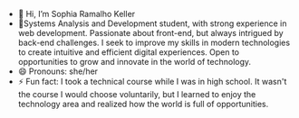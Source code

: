 - 👋 Hi, I’m Sophia Ramalho Keller
- 👀Systems Analysis and Development student,
  with strong experience in web development. Passionate about front-end, but always intrigued by back-end challenges. 
  I seek to improve my skills in modern technologies to create intuitive and efficient digital experiences. 
  Open to opportunities to grow and innovate in the world of technology.
- 😄 Pronouns: she/her
- ⚡ Fun fact: I took a technical course while I was in high school.
  It wasn't the course I would choose voluntarily, but I learned to enjoy the technology area and realized how the world is full of opportunities.

<!---
rk-sophia/rk-sophia is a ✨ special ✨ repository because its `README.md` (this file) appears on your GitHub profile.
You can click the Preview link to take a look at your changes.
--->
